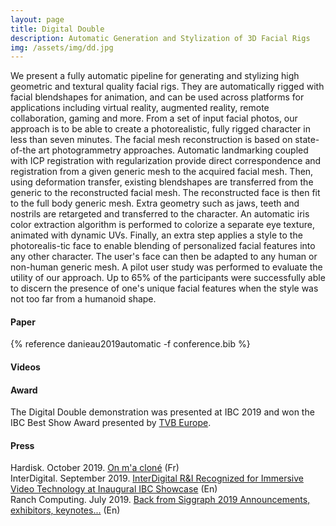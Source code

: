 ```yaml
---
layout: page
title: Digital Double
description: Automatic Generation and Stylization of 3D Facial Rigs
img: /assets/img/dd.jpg
---
```


We present a fully automatic pipeline for generating and stylizing high geometric and textural quality facial rigs. They are automatically rigged with facial blendshapes for animation, and can be used across platforms for applications including virtual reality, augmented reality, remote collaboration, gaming and more. From a set of input facial photos, our approach is to be able to create a photorealistic, fully rigged character in less than seven minutes. The facial mesh reconstruction is based on state-of-the art photogrammetry approaches. Automatic landmarking coupled with ICP registration with regularization provide direct correspondence and registration from a given generic mesh to the acquired facial mesh. Then, using deformation transfer, existing blendshapes are transferred from the generic to the reconstructed facial mesh. The reconstructed face is then fit to the full body generic mesh. Extra geometry such as jaws, teeth and nostrils are retargeted and transferred to the character. An automatic iris color extraction algorithm is performed to colorize a separate eye texture, animated with dynamic UVs. Finally, an extra step applies a style to the photorealis-tic face to enable blending of personalized facial features into any other character. The user's face can then be adapted to any human or non-human generic mesh. A pilot user study was performed to evaluate the utility of our approach. Up to 65% of the participants were successfully able to discern the presence of one's unique facial features when the style was not too far from a humanoid shape.

#### Paper

{% reference danieau2019automatic -f conference.bib %}

#### Videos 
<div class="video_row">
    <object type="text/html" data="http://www.dailymotion.com/embed/video/x72iin7" style="width:700px;height:394px;"></object>
</div>
<div class="video_row">
    <object type="text/html" data="http://www.youtube.com/embed/NRnCYlXJSQc" style="width:700px;height:394px;"></object>
</div>

#### Award

The Digital Double demonstration was presented at IBC 2019 and won the IBC Best Show Award presented by [TVB Europe](https://www.tvbeurope.com/business/best-of-show-at-ibc-2019-winners-announced).

#### Press

Hardisk. October 2019. [On m'a cloné](https://www.youtube.com/watch?v=kDSI132lqEU) (Fr)<br />
InterDigital. September 2019. [InterDigital R&I Recognized for Immersive Video Technology at Inaugural IBC Showcase](https://www.interdigital.com/post/interdigital-ri-recognized-for-immersive-video-technology-at-inaugural-ibc-showcase) (En) <br />
Ranch Computing. July 2019. [Back from Siggraph 2019 Announcements, exhibitors, keynotes...](https://blog.ranchcomputing.com/back-from-siggraph-2019) (En)